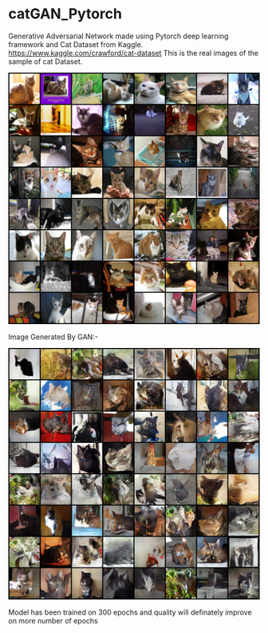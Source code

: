 # catGAN_Pytorch
Generative Adversarial Network made using Pytorch deep learning framework and Cat Dataset from Kaggle.
https://www.kaggle.com/crawford/cat-dataset
This is the real images of the sample of cat Dataset.

![alt text](https://github.com/guramritpalsaggu/catGAN_Pytorch/blob/master/real_samples.png)

Image Generated By GAN:- 

![alt text](https://github.com/guramritpalsaggu/catGAN_Pytorch/blob/master/fake_samples.png)

Model has been trained on 300 epochs and quality will definately improve on more number of epochs
